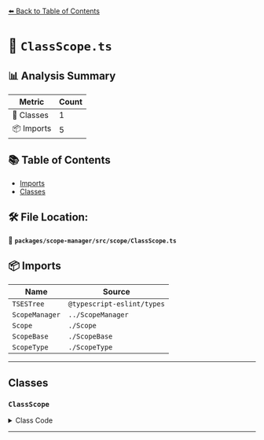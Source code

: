 [⬅️ Back to Table of Contents](../../../../index.md)

# 📄 `ClassScope.ts`

## 📊 Analysis Summary

| Metric | Count |
|--------|-------|
| 🧱 Classes | 1 |
| 📦 Imports | 5 |

## 📚 Table of Contents

- [Imports](#imports)
- [Classes](#classes)

## 🛠️ File Location:
📂 **`packages/scope-manager/src/scope/ClassScope.ts`**

## 📦 Imports

| Name | Source |
|------|--------|
| `TSESTree` | `@typescript-eslint/types` |
| `ScopeManager` | `../ScopeManager` |
| `Scope` | `./Scope` |
| `ScopeBase` | `./ScopeBase` |
| `ScopeType` | `./ScopeType` |


---

## Classes

### `ClassScope`

<details><summary>Class Code</summary>

```ts
export class ClassScope extends ScopeBase<
  ScopeType.class,
  TSESTree.ClassDeclaration | TSESTree.ClassExpression,
  Scope
> {
  constructor(
    scopeManager: ScopeManager,
    upperScope: ClassScope['upper'],
    block: ClassScope['block'],
  ) {
    super(scopeManager, ScopeType.class, upperScope, block, false);
  }
}
```
</details>


---